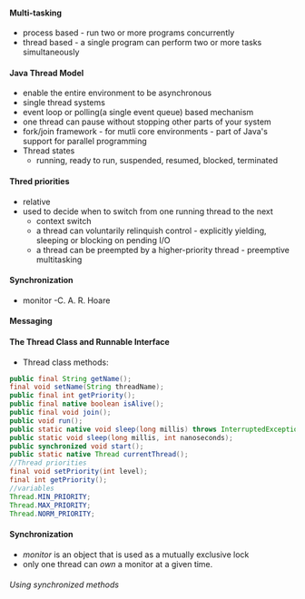
#### Multi-tasking
  - process based - run two or more programs concurrently
  - thread based - a single program can perform two or more tasks simultaneously
#### Java Thread Model
 - enable the entire environment to be asynchronous
 - single thread systems
  - event loop or polling(a single event queue) based mechanism
 - one thread can pause without stopping other parts of your system
 - fork/join framework - for mutli core environments - part of Java's support for parallel programming
 - Thread states
    - running, ready to run, suspended, resumed, blocked, terminated

#### Thred priorities
 - relative
 - used to decide when to switch from one running thread to the next
   - context switch
    - a thread can voluntarily relinquish control - explicitly yielding, sleeping or blocking on pending I/O
    - a thread can be preempted by a higher-priority thread - preemptive multitasking
#### Synchronization
 - monitor -C. A. R. Hoare

#### Messaging

#### The Thread Class and Runnable Interface
- Thread class methods:
```java
public final String getName();
final void setName(String threadName);
public final int getPriority();
public final native boolean isAlive();
public final void join();
public void run();
public static native void sleep(long millis) throws InterruptedException;
public static void sleep(long millis, int nanoseconds);
public synchronized void start();
public static native Thread currentThread();
//Thread priorities
final void setPriority(int level);
final int getPriority();
//variables
Thread.MIN_PRIORITY;
Thread.MAX_PRIORITY;
Thread.NORM_PRIORITY;
```

#### Synchronization
- _monitor_ is an object that is used as a mutually exclusive lock
- only one thread can _own_ a monitor at a given time.

###### Using synchronized methods
